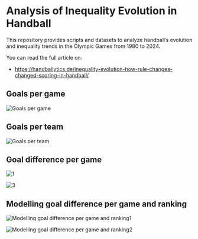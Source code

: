 # Analysis of Inequality Evolution in Handball


This repository provides scripts and datasets to analyze handball’s evolution and inequality trends in the Olympic Games from 1980 to 2024.

You can read the full article on:

* https://handballytics.de/inequality-evolution-how-rule-changes-changed-scoring-in-handball/


## Goals per game

![Goals per game](Visuals/Goalspergame_Men'sHandball_OlympicGames_(1980-2024).png)


## Goals per team

![Goals per team](Visuals/Goalsperteam_Men'sHandball_OlympicGames_(1980-2024).png)

## Goal difference per game

![1](Visuals/Goaldiffpergame.png)

![3](Visuals/Goaldiffpergame_ByYear.gif)


## Modelling goal difference per game and ranking

![Modelling goal difference per game and ranking1](Visuals/Modelling_goaldifferencepergame_ranking_OlympicGames(1980-2024).png)

![Modelling goal difference per game and ranking2](Visuals/Modelling_goaldifferencepergame_ranking_OlympicGames.png)
